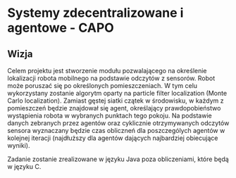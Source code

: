 Systemy zdecentralizowane i agentowe - CAPO
======

Wizja
------

Celem projektu jest stworzenie modułu pozwalającego na określenie lokalizacji robota mobilnego na podstawie odczytów z sensorów. Robot może poruszać się po określonych pomieszczeniach. W tym celu wykorzystany zostanie algorytm oparty na particle filter localization (Monte Carlo localization). Zamiast gęstej siatki czątek w środowisku, w każdym z pomieszczeń będzie znajdował się agent, określający prawdopobieństwo wystąpienia robota w wybranych punktach tego pokoju. Na podstawie danych zebranych przez agentów oraz cyklicznie otrzymywanych odczytów sensora wyznaczany będzie czas obliczneń dla poszczególych agentów w kolejnej iteracji (najdłuższy dla agentów dających najbardziej obiecujące wyniki).

Zadanie zostanie zrealizowane w języku Java poza obliczeniami, które będą w języku C.
